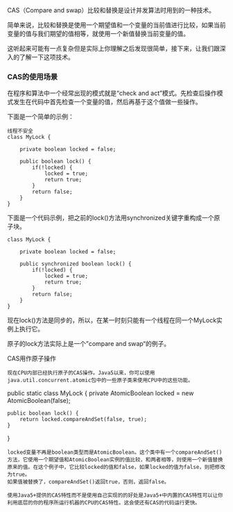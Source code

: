 CAS（Compare and swap）比较和替换是设计并发算法时用到的一种技术。

简单来说，比较和替换是使用一个期望值和一个变量的当前值进行比较，如果当前变量的值与我们期望的值相等，就使用一个新值替换当前变量的值。

这听起来可能有一点复杂但是实际上你理解之后发现很简单，接下来，让我们跟深入的了解一下这项技术。

### CAS的使用场景

在程序和算法中一个经常出现的模式就是“check and act”模式。先检查后操作模式发生在代码中首先检查一个变量的值，然后再基于这个值做一些操作。

下面是一个简单的示例：
```
线程不安全
class MyLock {

    private boolean locked = false;

    public boolean lock() {
        if(!locked) {
            locked = true;
            return true;
        }
        return false;
    }
}
```
下面是一个代码示例，把之前的lock()方法用synchronized关键字重构成一个原子块。
```
class MyLock {

    private boolean locked = false;

    public synchronized boolean lock() {
        if(!locked) {
            locked = true;
            return true;
        }
        return false;
    }
}
```
现在lock()方法是同步的，所以，在某一时刻只能有一个线程在同一个MyLock实例上执行它。

原子的lock方法实际上是一个”compare and swap“的例子。

CAS用作原子操作
```
现在CPU内部已经执行原子的CAS操作。Java5以来，你可以使用java.util.concurrent.atomic包中的一些原子类来使用CPU中的这些功能。
```
public static class MyLock {
    private AtomicBoolean locked = new AtomicBoolean(false);

    public boolean lock() {
        return locked.compareAndSet(false, true);
    }

}
```
locked变量不再是boolean类型而是AtomicBoolean。这个类中有一个compareAndSet()方法，它使用一个期望值和AtomicBoolean实例的值比较，和两者相等，则使用一个新值替换原来的值。在这个例子中，它比较locked的值和false，如果locked的值为false，则把修改为true。
如果值被替换了，compareAndSet()返回true，否则，返回false。

使用Java5+提供的CAS特性而不是使用自己实现的的好处是Java5+中内置的CAS特性可以让你利用底层的你的程序所运行机器的CPU的CAS特性。这会使还有CAS的代码运行更快。

